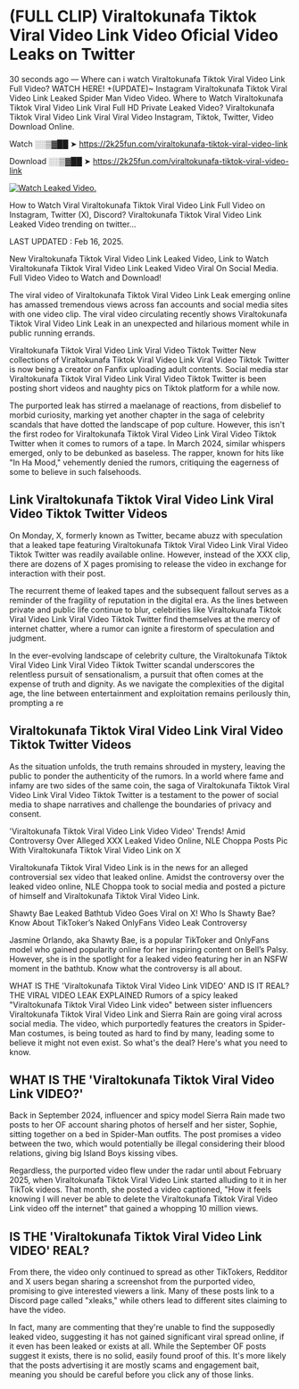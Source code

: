 # (FULL CLIP) Viraltokunafa Tiktok Viral Video Link Video Oficial Video Leaks on Twitter

30 seconds ago — Where can i watch Viraltokunafa Tiktok Viral Video Link Full Video? WATCH HERE! +(UPDATE)~ Instagram Viraltokunafa Tiktok Viral Video Link Leaked Spider Man Video Video. Where to Watch Viraltokunafa Tiktok Viral Video Link Viral Full HD Private Leaked Video? Viraltokunafa Tiktok Viral Video Link Viral Viral Video Instagram, Tiktok, Twitter, Video Download Online.

Watch ░░▒▓██ ➤ https://2k25fun.com/viraltokunafa-tiktok-viral-video-link

Download ░░▒▓██ ➤ https://2k25fun.com/viraltokunafa-tiktok-viral-video-link

[![Watch Leaked Video.](https://miro.medium.com/v2/resize:fit:828/format:webp/1*cilzJN44JGOrTw9NJCrNHA.gif "Watch Leaked Video")](https://2k25fun.com/viraltokunafa-tiktok-viral-video-link)

How to Watch Viral Viraltokunafa Tiktok Viral Video Link Full Video on Instagram, Twitter (X), Discord? Viraltokunafa Tiktok Viral Video Link Leaked Video trending on twitter...

LAST UPDATED : Feb 16, 2025.

New Viraltokunafa Tiktok Viral Video Link Leaked Video, Link to Watch Viraltokunafa Tiktok Viral Video Link Leaked Video Viral On Social Media. Full Video Video to Watch and Download!

The viral video of Viraltokunafa Tiktok Viral Video Link Leak emerging online has amassed tremendous views across fan accounts and social media sites with one video clip. The viral video circulating recently shows Viraltokunafa Tiktok Viral Video Link Leak in an unexpected and hilarious moment while in public running errands.

Viraltokunafa Tiktok Viral Video Link Viral Video Tiktok Twitter New collections of Viraltokunafa Tiktok Viral Video Link Viral Video Tiktok Twitter is now being a creator on Fanfix uploading adult contents. Social media star Viraltokunafa Tiktok Viral Video Link Viral Video Tiktok Twitter is been posting short videos and naughty pics on Tiktok platform for a while now.

The purported leak has stirred a maelanage of reactions, from disbelief to morbid curiosity, marking yet another chapter in the saga of celebrity scandals that have dotted the landscape of pop culture. However, this isn't the first rodeo for Viraltokunafa Tiktok Viral Video Link Viral Video Tiktok Twitter when it comes to rumors of a tape. In March 2024, similar whispers emerged, only to be debunked as baseless. The rapper, known for hits like "In Ha Mood," vehemently denied the rumors, critiquing the eagerness of some to believe in such falsehoods.

## Link Viraltokunafa Tiktok Viral Video Link Viral Video Tiktok Twitter Videos

On Monday, X, formerly known as Twitter, became abuzz with speculation that a leaked tape featuring Viraltokunafa Tiktok Viral Video Link Viral Video Tiktok Twitter was readily available online. However, instead of the XXX clip, there are dozens of X pages promising to release the video in exchange for interaction with their post.

The recurrent theme of leaked tapes and the subsequent fallout serves as a reminder of the fragility of reputation in the digital era. As the lines between private and public life continue to blur, celebrities like Viraltokunafa Tiktok Viral Video Link Viral Video Tiktok Twitter find themselves at the mercy of internet chatter, where a rumor can ignite a firestorm of speculation and judgment.

In the ever-evolving landscape of celebrity culture, the Viraltokunafa Tiktok Viral Video Link Viral Video Tiktok Twitter scandal underscores the relentless pursuit of sensationalism, a pursuit that often comes at the expense of truth and dignity. As we navigate the complexities of the digital age, the line between entertainment and exploitation remains perilously thin, prompting a re

##  Viraltokunafa Tiktok Viral Video Link Viral Video Tiktok Twitter Videos

As the situation unfolds, the truth remains shrouded in mystery, leaving the public to ponder the authenticity of the rumors. In a world where fame and infamy are two sides of the same coin, the saga of Viraltokunafa Tiktok Viral Video Link Viral Video Tiktok Twitter is a testament to the power of social media to shape narratives and challenge the boundaries of privacy and consent.

'Viraltokunafa Tiktok Viral Video Link Video Video' Trends! Amid Controversy Over Alleged XXX Leaked Video Online, NLE Choppa Posts Pic With Viraltokunafa Tiktok Viral Video Link on X

Viraltokunafa Tiktok Viral Video Link is in the news for an alleged controversial sex video that leaked online. Amidst the controversy over the leaked video online, NLE Choppa took to social media and posted a picture of himself and Viraltokunafa Tiktok Viral Video Link.

Shawty Bae Leaked Bathtub Video Goes Viral on X! Who Is Shawty Bae? Know About TikToker’s Naked OnlyFans Video Leak Controversy

Jasmine Orlando, aka Shawty Bae, is a popular TikToker and OnlyFans model who gained popularity online for her inspiring content on Bell’s Palsy. However, she is in the spotlight for a leaked video featuring her in an NSFW moment in the bathtub. Know what the controversy is all about.

WHAT IS THE 'Viraltokunafa Tiktok Viral Video Link VIDEO' AND IS IT REAL? THE VIRAL VIDEO LEAK EXPLAINED Rumors of a spicy leaked "Viraltokunafa Tiktok Viral Video Link video" between sister influencers Viraltokunafa Tiktok Viral Video Link and Sierra Rain are going viral across social media. The video, which purportedly features the creators in Spider-Man costumes, is being touted as hard to find by many, leading some to believe it might not even exist. So what's the deal? Here's what you need to know.

## WHAT IS THE 'Viraltokunafa Tiktok Viral Video Link VIDEO?'

Back in September 2024, influencer and spicy model Sierra Rain made two posts to her OF account sharing photos of herself and her sister, Sophie, sitting together on a bed in Spider-Man outfits. The post promises a video between the two, which would potentially be illegal considering their blood relations, giving big Island Boys kissing vibes.

Regardless, the purported video flew under the radar until about February 2025, when Viraltokunafa Tiktok Viral Video Link started alluding to it in her TikTok videos. That month, she posted a video captioned, "How it feels knowing I will never be able to delete the Viraltokunafa Tiktok Viral Video Link video off the internet" that gained a whopping 10 million views.

## IS THE 'Viraltokunafa Tiktok Viral Video Link VIDEO' REAL?

From there, the video only continued to spread as other TikTokers, Redditor and X users began sharing a screenshot from the purported video, promising to give interested viewers a link. Many of these posts link to a Discord page called "xleaks," while others lead to different sites claiming to have the video.

In fact, many are commenting that they're unable to find the supposedly leaked video, suggesting it has not gained significant viral spread online, if it even has been leaked or exists at all. While the September OF posts suggest it exists, there is no solid, easily found proof of this. It's more likely that the posts advertising it are mostly scams and engagement bait, meaning you should be careful before you click any of those links.